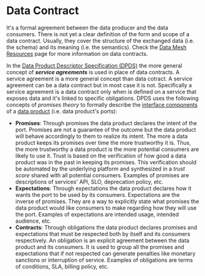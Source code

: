 # Data Contract

It's a formal agreement between the data producer and the data consumers. There is not yet a clear definition of the form and scope of a data contract. Usually, they cover the structure of the exchanged data (i.e. the schema) and its meaning (i.e. the semantics). Check the [Data Mesh Resources](../resources/resources.md) page for more information on data contracts.

In the [Data Product Descriptor Specification (DPDS)](../resources/specifications/README.md) the more general concept of ***service agreements*** is used in place of data contracts. A service agreement is a more general concept than data cotract. A service agreement can be a data contract but in most case it is not. Specifically a service agreement is a data contract only when is defined on a service that exposes data and it's linked to specific obligations.
DPDS uses the following concepts of *promises theory* to formally describe the [interface components](./data-product-descriptor.md#interface-components) of a [data product](./data-product.md) (i.e. data product's ports):

- **<a name="definitionsDataProductPortsPromises"></a>Promises**: Through promises the data product declares the intent of the port. Promises are not a guarantee of the outcome but the data product will behave accordingly to them to realize its intent. The more a data product keeps its promises over time the more trustworthy it is. Thus, the more trustworthy a data product is the more potential consumers are likely to use it. Trust is based on the verification of how good a data product was in the past in keeping its promises. This verification should be automated by the underlying platform and synthesized in a *trust score* shared with all potential consumers. Examples of promises are descriptions of services' API, SLO, deprecation policy, etc.
- **<a name="definitionsDataProductPortsExpectations"></a>Expectations**: Through expectations the data product declares how it wants the port to be used by its consumers. Expectations are the inverse of promises. They are a way to explicitly state what promises the data product would like consumers to make regarding how they will use the port. Examples of expectations are intended usage, intended audience, etc.
- **<a name="definitionsDataProductPortsObligations"></a>Contracts**: Through obligations the data product declares promises and expectations that must be respected both by itself and its consumers respectively. An obligation is an explicit agreement between the data product and its consumers. It is used to group all the promises and expectations that if not respected can generate penalties like monetary sanctions or interruption of service. Examples of obligations are terms of conditions, SLA, billing policy, etc.


        